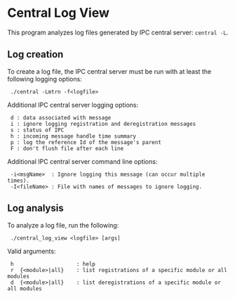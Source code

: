 
# Central Log View

This program analyzes log files generated by IPC central server: `central -L`.

## Log creation

To create a log file, the IPC central server must be run with at least the following logging options:

```
 ./central -Lmtrn -f<logfile>
```

Additional IPC central server logging options:
```
 d : data associated with message
 i : ignore logging registration and deregistration messages
 s : status of IPC
 h : incoming message handle time summary
 p : log the reference Id of the message's parent
 F : don't flush file after each line

```

Additional IPC central server command line options:
```
 -i<msgName>  : Ignore logging this message (can occur multiple times).
 -I<fileName> : File with names of messages to ignore logging.
```

## Log analysis

To analyze a log file, run the following:

```
 ./central_log_view <logfile> [args]
```

Valid arguments:
```
 h                    : help
 r  {<module>|all}    : list registrations of a specific module or all modules
 d  {<module>|all}    : list deregistrations of a specific module or all modules
```
